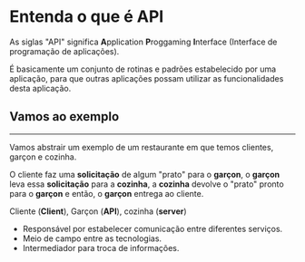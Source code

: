 # Entenda o que é API

As siglas "API" significa **A**pplication **P**roggaming **I**nterface (Interface de programação de aplicações).

É basicamente um conjunto de rotinas e padrões estabelecido por uma aplicação, para que outras aplicações possam utilizar as funcionalidades desta aplicação.

## Vamos ao exemplo
---
Vamos abstrair um exemplo de um restaurante em que temos clientes, garçon e cozinha.


O cliente faz uma **solicitação** de algum "prato" para o **garçon**, o **garçon** leva essa **solicitação** para a **cozinha**, a **cozinha** devolve o "prato" pronto para o **garçon** e então, o **garçon** entrega ao cliente.

 
Cliente (**Client**), Garçon (**API**), cozinha (**server**)

 

* Responsável por estabelecer comunicação entre diferentes serviços.
* Meio de campo entre as tecnologias.
* Intermediador para troca de informações.
